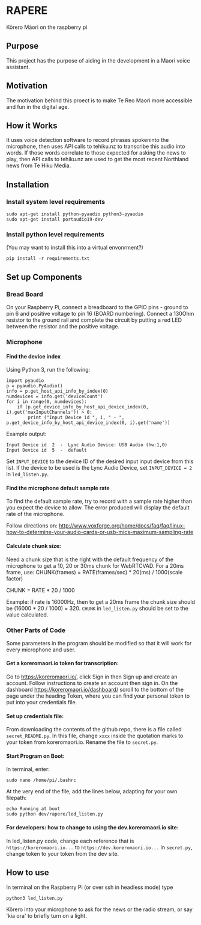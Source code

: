 # RAPERE

Kōrero Māori on the raspberry pi
## Purpose
This project has the purpose of aiding in the development in a Maori voice assistant.

## Motivation
The motivation behind this proect is to make Te Reo Maori more accessible and fun in the digital age.


## How it Works
It uses voice detection software to record phrases spokeninto the microphone, then uses API calls to tehiku.nz to transcribe this audio into words.
If those words correlate to those expected for asking the news to play, then API calls to tehiku.nz are used to get the most recent Northland news from Te Hiku Media.


## Installation

### Install system level requirements
```
sudo apt-get install python-pyaudio python3-pyaudio
sudo apt-get install portaudio19-dev
```

### Install python level requirements
(You may want to install this into a virtual envonrment?)
```
pip install -r requirements.txt
```

## Set up Components

### Bread Board
On your Raspberry Pi, connect a breadboard to the GPIO pins - ground to pin 6 and positive voltage to pin 16 (BOARD numbering).
Connect a 130Ohm resistor to the ground rail and complete the circuit by putting a red LED between the resistor and the positive voltage. 

### Microphone

#### Find the device index
Using Python 3, run the following:
```
import pyaudio
p = pyaudio.PyAudio()
info = p.get_host_api_info_by_index(0)
numdevices = info.get('deviceCount')
for i in range(0, numdevices):
    if (p.get_device_info_by_host_api_device_index(0, i).get('maxInputChannels')) > 0:
        print ("Input Device id ", i, " - ", p.get_device_info_by_host_api_device_index(0, i).get('name'))
```

Example output:
```
Input Device id  2  -  Lync Audio Device: USB Audio (hw:1,0)
Input Device id  5  -  default
```
Set `INPUT_DEVICE` to the device ID of the desired input input device from this list. If the device to be used is the Lync Audio Device, set `INPUT_DEVICE = 2` in `led_listen.py`.

#### Find the microphone default sample rate
To find the default sample rate, try to record with a sample rate higher than you expect the device to allow. The error produced will display the default rate of the microphone. 

Follow directions on:
http://www.voxforge.org/home/docs/faq/faq/linux-how-to-determine-your-audio-cards-or-usb-mics-maximum-sampling-rate

#### Calculate chunk size:
Need a chunk size that is the right with the default frequency of the microphone to get a 10, 20 or 30ms chunk for WebRTCVAD. For a 20ms frame, use:    CHUNK(frames) = RATE(frames/sec) * 20(ms) / 1000(scale factor)

CHUNK = RATE * 20 / 1000

Example: if rate is 16000Hz, then to get a 20ms frame the chunk size should be (16000 * 20 / 1000) = 320.  `CHUNK` in `led_listen.py` should be set to the value calculated.


### Other Parts of Code
Some parameters in the program should be modified so that it will work for every microphone and user.

#### Get a koreromaori.io token for transcription:
Go to https://koreromaori.io/, click Sign in then Sign up and create an account. Follow instructions to create an account then sign in. On the dashboard https://koreromaori.io/dashboard/ scroll to the bottom of the page under the heading Token, where you can find your personal token to put into your credentials file.

#### Set up credentials file:
From downloading the contents of the github repo, there is a file called `secret_README.py`. In this file, change `xxxx` inside the quotation marks to your token from koreromaori.io. Rename the file to `secret.py`.

#### Start Program on Boot:
In terminal, enter:
```
sudo nano /home/pi/.bashrc
```
At the very end of the file, add the lines below, adapting for your own filepath:
```
echo Running at boot
sudo python dev/rapere/led_listen.py

```


#### For developers: how to change to using the dev.koreromaori.io site:
In led_listen.py code, change each reference that is `https://koreromaori.io...` to `https://dev.koreromaori.io...` In `secret.py`, change token to your token from the dev site.


## How to use
In terminal on the Raspberry Pi (or over ssh in headless mode) type 
```
python3 led_listen.py
```
Kōrero into your microphone to ask for the news or the radio stream, or say 'kia ora' to briefly turn on a light.

